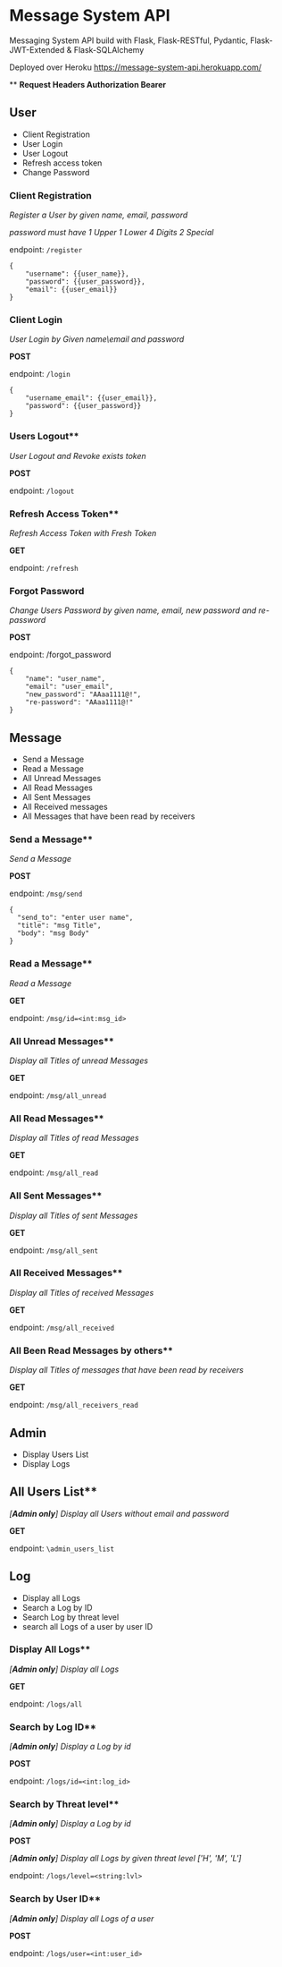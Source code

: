 # Message System API

Messaging System API
build with Flask, Flask-RESTful, Pydantic,
Flask-JWT-Extended & Flask-SQLAlchemy

Deployed over Heroku
https://message-system-api.herokuapp.com/



** __Request Headers
Authorization
Bearer__

## __User__
- Client Registration
- User Login 
- User Logout 
- Refresh access token
- Change Password




### Client Registration
_Register a User by given name, email, password_

_password must have 1 Upper 1 Lower 4 Digits 2 Special_

endpoint: `/register`

````
{
    "username": {{user_name}},
    "password": {{user_password}},
    "email": {{user_email}}
}
````

### Client Login
_User Login by Given name\email and password_

__POST__

endpoint: `/login`

````
{
    "username_email": {{user_email}},
    "password": {{user_password}}
}
````


### Users Logout**
_User Logout and Revoke exists token_

__POST__

endpoint: `/logout`


### Refresh Access Token**
_Refresh Access Token with Fresh Token_

__GET__

endpoint: `/refresh`


### Forgot Password
_Change Users Password by given name, email, new password and re-password_

__POST__

endpoint: /forgot_password

````
{
    "name": "user_name",
    "email": "user_email",
    "new_password": "AAaa1111@!",
    "re-password": "AAaa1111@!"
}
````

## Message
- Send a Message
- Read a Message
- All Unread Messages
- All Read Messages
- All Sent Messages
- All Received messages
- All Messages that have been read by receivers
### Send a Message**
_Send a Message_

__POST__

endpoint: `/msg/send`
````
{
  "send_to": "enter user name",
  "title": "msg Title",
  "body": "msg Body"
}
````

### Read a Message**
_Read a Message_

__GET__

endpoint: `/msg/id=<int:msg_id>`

### All Unread Messages**
_Display all Titles of unread Messages_

__GET__

endpoint: `/msg/all_unread`

### All Read Messages**
_Display all Titles of read Messages_

__GET__

endpoint: `/msg/all_read`

### All Sent Messages**

_Display all Titles of sent Messages_

__GET__

endpoint: `/msg/all_sent`

### All Received Messages**

_Display all Titles of received Messages_

__GET__

endpoint: `/msg/all_received`

### All Been Read Messages by others**
_Display all Titles of messages that have been read by receivers_

__GET__

endpoint: `/msg/all_receivers_read`

## Admin
- Display Users List
- Display Logs

## All Users List**

_[__Admin only__] Display all Users without email and password_

__GET__

endpoint: `\admin_users_list`

## Log
- Display all Logs
- Search a Log by ID
- Search Log by threat level
- search all Logs of a user by user ID


### Display All Logs**
_[__Admin only__] Display all Logs_

__GET__

endpoint: `/logs/all`


### Search by Log ID**
_[__Admin only__] Display a Log by id_

__POST__

endpoint: `/logs/id=<int:log_id>`

### Search by Threat level**

_[__Admin only__] Display a Log by id_

__POST__

_[__Admin only__] Display all Logs by given threat level ['H', 'M', 'L']_

endpoint: `/logs/level=<string:lvl>`

### Search by User ID**

_[__Admin only__] Display all Logs of a user_

__POST__


endpoint: `/logs/user=<int:user_id>`
